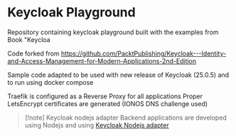 # Keycloak Playground

Repository containing keycloak playground built with the examples from Book "Keycloa

Code forked from https://github.com/PacktPublishing/Keycloak---Identity-and-Access-Management-for-Modern-Applications-2nd-Edition

Sample code adapted to be used with new release of Keycloak (25.0.5) and to run using docker compose

Traefik is configured as a Reverse Proxy for all applications
Proper LetsEncrypt certificates are generated (IONOS DNS challenge used)


> [!note] Keycloak nodejs adapter
> Backend applications are developed using Nodejs and using [Keycloak Nodejs adapter](https://www.keycloak.org/docs/latest/securing_apps/#_nodejs_adapter)

